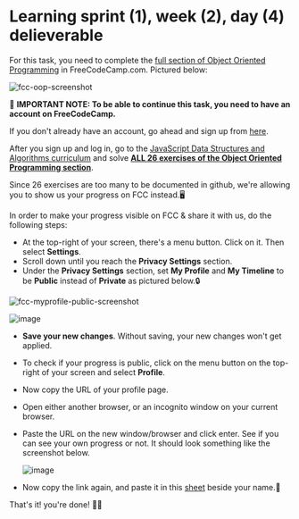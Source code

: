 # Learning sprint (1), week (2), day (4) delieverable

For this task, you need to complete the [full section of Object Oriented
Programming](https://www.freecodecamp.org/learn/javascript-algorithms-and-data-structures/#object-oriented-programming) in FreeCodeCamp.com. Pictured below:

![fcc-oop-screenshot](https://github.com/orjwan-alrajaby/gsg-expressjs-backend-training-2023/assets/137787903/429a3ad2-f32a-468a-92fa-7d565b02d164)


📌 **IMPORTANT NOTE: To be able to continue this task, you need to have an account
on FreeCodeCamp.**

If you don't already have an account, go ahead and sign up from
[here](https://auth.freecodecamp.org/u/signup/identifier?state=hKFo2SA2OVlFWXpCbWdlN3o3MzBpTWxjZjk1bWItOE1faVI2b6Fur3VuaXZlcnNhbC1sb2dpbqN0aWTZIGd2REJTNEkwZFMzSHhpUmV3dkh6VUxjT0RxNkpSYmdZo2NpZNkgYVVEdjlqVnFUZnhCUkUxbDYwTkE1QWY3eVRDR0U0Y3k). 

After you sign up and log in, go to the [JavaScript Data Structures and
Algorithms
curriculum](https://www.freecodecamp.org/learn/javascript-algorithms-and-data-structures/)
and solve **[ALL 26 exercises of the Object Oriented Programming section](https://www.freecodecamp.org/learn/javascript-algorithms-and-data-structures/#object-oriented-programming)**.

Since 26 exercises are too many to be documented in github, we're allowing you
to show us your progress on FCC instead.🖥️

In order to make your progress visible on FCC & share it with us, do the following steps:

- At the top-right of your screen, there's a menu button. Click on it. Then
select **Settings**. 
- Scroll down until you reach the **Privacy Settings** section. 
- Under the **Privacy Settings** section, set **My Profile** and **My Timeline**
to be **Public** instead of **Private** as pictured below.🔒

![fcc-myprofile-public-screenshot](https://github.com/orjwan-alrajaby/gsg-expressjs-backend-training-2023/assets/137787903/5085305d-b7b5-41ac-a94b-c472692d7968)

![image](https://github.com/orjwan-alrajaby/gsg-expressjs-backend-training-2023/assets/137787903/71c911fb-f0f4-44ee-8945-56cf9eb24132)

- **Save your new changes**. Without saving, your new changes won't get applied. 
- To check if your progress is public, click on the menu button on the top-right
  of your screen and select **Profile**.
- Now copy the URL of your profile page.
- Open either another browser, or an incognito window on your current browser.
- Paste the URL on the new window/browser and click enter. See if you can see
  your own progress or not. It should look something like the screenshot below.
  
  ![image](https://github.com/orjwan-alrajaby/gsg-expressjs-backend-training-2023/assets/137787903/960a7e39-b1d9-44d1-9d9d-1908eda1f5b7)

- Now copy the link again, and paste it in this
  [sheet](https://docs.google.com/spreadsheets/d/1JOo_Wqq1tCmrdUjaIRrl-olY0t6SV9RoUXUPoWPvF0Y/edit?usp=sharing)
  beside your name.📝

That's it! you're done! 🎉😄
